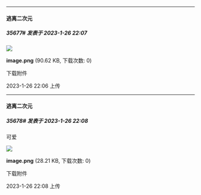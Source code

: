 

*****

####  逃离二次元  
##### 35677#       发表于 2023-1-26 22:07

<img src="https://img.saraba1st.com/forum/202301/26/220657svytii4rt27nnji3.png" referrerpolicy="no-referrer">

<strong>image.png</strong> (90.62 KB, 下载次数: 0)

下载附件

2023-1-26 22:06 上传

*****

####  逃离二次元  
##### 35678#       发表于 2023-1-26 22:08

可爱

<img src="https://img.saraba1st.com/forum/202301/26/220810whmby7zzvbdvwv2d.png" referrerpolicy="no-referrer">

<strong>image.png</strong> (28.21 KB, 下载次数: 0)

下载附件

2023-1-26 22:08 上传

